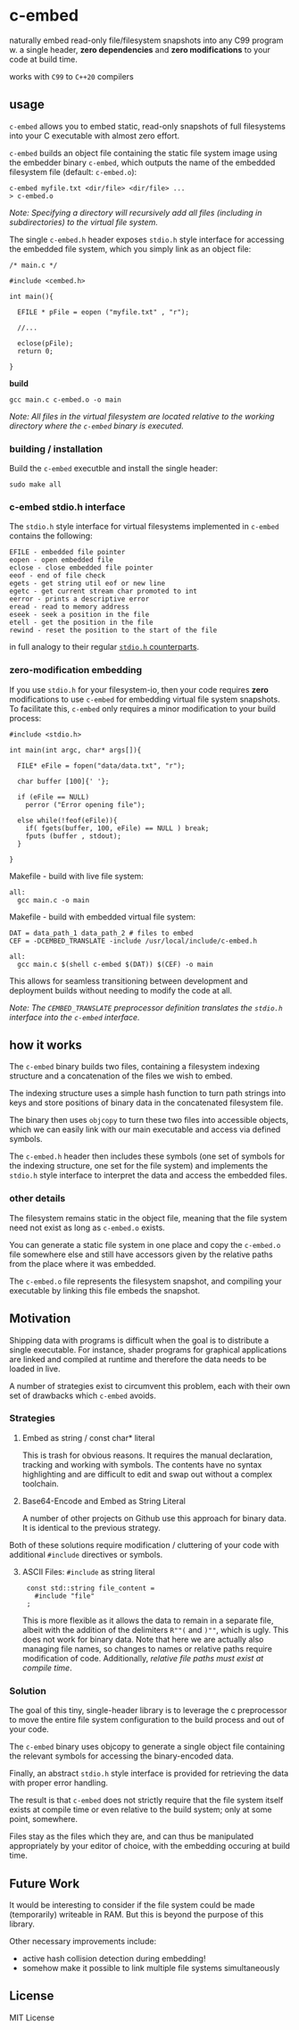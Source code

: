 # c-embed

naturally embed read-only file/filesystem snapshots into any C99 program w. a single header, **zero dependencies** and **zero modifications** to your code at build time.

works with `C99` to `C++20` compilers

## usage

`c-embed` allows you to embed static, read-only snapshots of full filesystems into your C executable with almost zero effort.

`c-embed` builds an object file containing the static file system image using the embedder binary `c-embed`, which outputs the name of the embedded filesystem file (default: `c-embed.o`):

    c-embed myfile.txt <dir/file> <dir/file> ...
    > c-embed.o

*Note: Specifying a directory will recursively add all files (including in subdirectories) to the virtual file system.*

The single `c-embed.h` header exposes `stdio.h` style interface for accessing the embedded file system, which you simply link as an object file:

    /* main.c */

    #include <cembed.h>

    int main(){

      EFILE * pFile = eopen ("myfile.txt" , "r");

      //...

      eclose(pFile);
      return 0;

    }

**build**

    gcc main.c c-embed.o -o main

*Note: All files in the virtual filesystem are located relative to the working directory where the `c-embed` binary is executed.*

### building / installation

Build the `c-embed` executble and install the single header:

    sudo make all

### c-embed stdio.h interface

The `stdio.h` style interface for virtual filesystems implemented in `c-embed` contains the following:

    EFILE - embedded file pointer
    eopen - open embedded file
    eclose - close embedded file pointer
    eeof - end of file check
    egets - get string util eof or new line
    egetc - get current stream char promoted to int
    eerror - prints a descriptive error
    eread - read to memory address
    eseek - seek a position in the file
    etell - get the position in the file
    rewind - reset the position to the start of the file

in full analogy to their regular [`stdio.h` counterparts](https://cplusplus.com/reference/cstdio/).

### zero-modification embedding

If you use `stdio.h` for your filesystem-io, then your code requires **zero** modifications to use `c-embed` for embedding virtual file system snapshots. To facilitate this, `c-embed` only requires a minor modification to your build process:

    #include <stdio.h>

    int main(int argc, char* args[]){

      FILE* eFile = fopen("data/data.txt", "r");

      char buffer [100]{' '};

      if (eFile == NULL)
        perror ("Error opening file");

      else while(!feof(eFile)){
        if( fgets(buffer, 100, eFile) == NULL ) break;
        fputs (buffer , stdout);
      }

    }

Makefile - build with live file system:

    all:
      gcc main.c -o main

Makefile - build with  embedded virtual file system:

    DAT = data_path_1 data_path_2 # files to embed
    CEF = -DCEMBED_TRANSLATE -include /usr/local/include/c-embed.h

    all:
      gcc main.c $(shell c-embed $(DAT)) $(CEF) -o main

This allows for seamless transitioning between development and deployment builds without needing to modify the code at all.

*Note: The `CEMBED_TRANSLATE` preprocessor definition translates the `stdio.h` interface into the `c-embed` interface.*

## how it works

The `c-embed` binary builds two files, containing a filesystem indexing structure and a concatenation of the files we wish to embed.

The indexing structure uses a simple hash function to turn path strings into keys and store positions of binary data in the concatenated filesystem file.

The binary then uses `objcopy` to turn these two files into accessible objects, which we can easily link with our main executable and access via defined symbols.

The `c-embed.h` header then includes these symbols (one set of symbols for the indexing structure, one set for the file system) and implements the `stdio.h` style interface to interpret the data and access the embedded files.

### other details

The filesystem remains static in the object file, meaning that the file system need not exist as long as `c-embed.o` exists.

You can generate a static file system in one place and copy the `c-embed.o` file somewhere else and still have accessors given by the relative paths from the place where it was embedded.

The `c-embed.o` file represents the filesystem snapshot, and compiling your executable by linking this file embeds the snapshot.

## Motivation

Shipping data with programs is difficult when the goal is to distribute a single executable. For instance, shader programs for graphical applications are linked and compiled at runtime and therefore the data needs to be loaded in live.

A number of strategies exist to circumvent this problem, each with their own set of drawbacks which `c-embed` avoids.

### Strategies

1. Embed as string / const char* literal

    This is trash for obvious reasons. It requires the manual declaration, tracking and working with symbols. The contents have no syntax highlighting and are difficult to edit and swap out without a complex toolchain.

2. Base64-Encode and Embed as String Literal

    A number of other projects on Github use this approach for binary data. It is identical to the previous strategy.

Both of these solutions require modification / cluttering of your code with additional `#include` directives or symbols.

3. ASCII Files: `#include` as string literal

        const std::string file_content =
          #include "file"
        ;

    This is more flexible as it allows the data to remain in a separate file, albeit with the addition of the delimiters `R""(` and `)""`, which is ugly. This does not work for binary data. Note that here we are actually also managing file names, so changes to names or relative paths require modification of code. Additionally, *relative file paths must exist at compile time*.

### Solution

The goal of this tiny, single-header library is to leverage the c preprocessor to move the entire file system configuration to the build process and out of your code.

The `c-embed` binary uses objcopy to generate a single object file containing the relevant symbols for accessing the binary-encoded data.

Finally, an abstract `stdio.h` style interface is provided for retrieving the data with proper error handling.

The result is that `c-embed` does not strictly require that the file system itself exists at compile time or even relative to the build system; only at some point, somewhere.

Files stay as the files which they are, and can thus be manipulated appropriately by your editor of choice, with the embedding occuring at build time.

## Future Work

It would be interesting to consider if the file system could be made (temporarily) writeable in RAM. But this is beyond the purpose of this library.

Other necessary improvements include:
- active hash collision detection during embedding!
- somehow make it possible to link multiple file systems simultaneously

## License

MIT License

